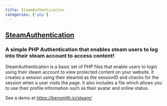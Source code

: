 ```yaml
---
title: SteamAuthentication
categories: ['php']
---
```

## [SteamAuthentication](https://github.com/SmItH197/SteamAuthentication)

### A simple PHP Authentication that enables steam users to log into their steam account to access content!


SteamAuthentication is a basic set of PHP files that enable users to login using their steam account to view protected content on your website. it creates a session using their steamid as the sessionID and checks for the session when a user visits the page. It also includes a file which allows you to use their profile information such as their avatar and online status.

See a demo at https://bensmith.in/steam/
